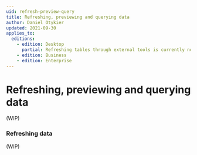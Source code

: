 ```yaml
---
uid: refresh-preview-query
title: Refreshing, previewing and querying data
author: Daniel Otykier
updated: 2021-09-30
applies_to:
  editions:
    - edition: Desktop
      partial: Refreshing tables through external tools is currently not supported by Power BI Desktop
    - edition: Business
    - edition: Enterprise
---
```

# Refreshing, previewing and querying data
(WIP)

### Refreshing data

(WIP)